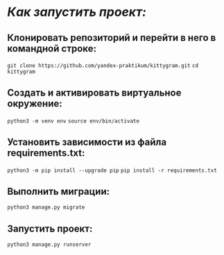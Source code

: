 # ***Как запустить проект:***

## Клонировать репозиторий и перейти в него в командной строке:

```git clone https://github.com/yandex-praktikum/kittygram.git```
```cd kittygram```

## Cоздать и активировать виртуальное окружение:

```python3 -m venv env```
```source env/bin/activate```

## Установить зависимости из файла requirements.txt:

```python3 -m pip install --upgrade pip```
```pip install -r requirements.txt```

## Выполнить миграции:

```python3 manage.py migrate```

## Запустить проект:

```python3 manage.py runserver```